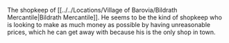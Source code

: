 The shopkeep of [[../../Locations/Village of Barovia/Bildrath Mercantile|Bildrath Mercantile]]. He seems to be the kind of shopkeep who is looking to make as much money as possible by having unreasonable prices, which he can get away with because his is the only shop in town.